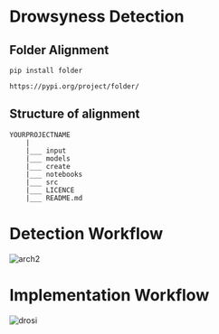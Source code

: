 # Drowsyness Detection

## Folder Alignment
```
pip install folder 

https://pypi.org/project/folder/
```
## Structure of alignment
```
YOURPROJECTNAME
	|
	|___ input
	|___ models
	|___ create
	|___ notebooks
	|___ src
	|___ LICENCE
	|___ README.md
```

# Detection Workflow
![arch2](https://user-images.githubusercontent.com/60479691/113746193-d9e34100-9727-11eb-98f2-900e6259c3cf.JPG)

# Implementation Workflow
![drosi](https://user-images.githubusercontent.com/60479691/113746870-9dfcab80-9728-11eb-9b8b-18ce82cfab79.JPG)
